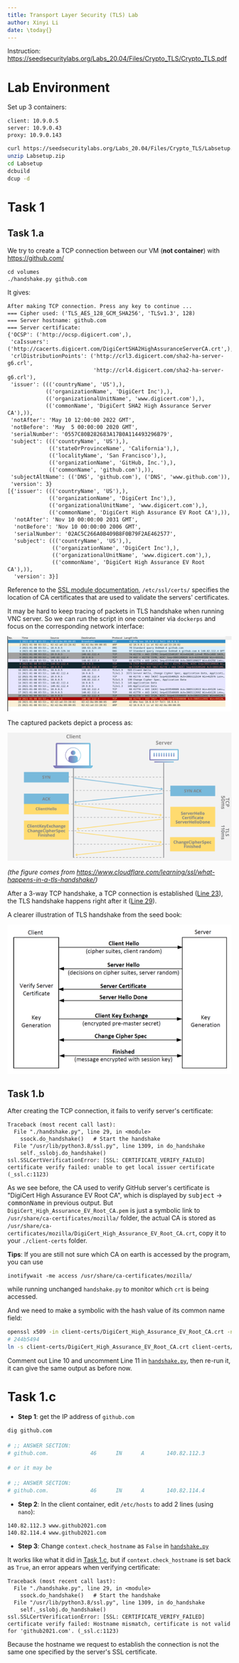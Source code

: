```yaml
---
title: Transport Layer Security (TLS) Lab
author: Xinyi Li
date: \today{}
---
```


Instruction: https://seedsecuritylabs.org/Labs_20.04/Files/Crypto_TLS/Crypto_TLS.pdf

# Lab Environment

Set up 3 containers:

```
client: 10.9.0.5
server: 10.9.0.43
proxy: 10.9.0.143
```

```sh
curl https://seedsecuritylabs.org/Labs_20.04/Files/Crypto_TLS/Labsetup.zip -o Labsetup.zip
unzip Labsetup.zip
cd Labsetup
dcbuild
dcup -d
```

# Task 1

## Task 1.a

We try to create a TCP connection between our VM (**not container**) with https://github.com/

```
cd volumes
./handshake.py github.com
```

It gives:

```
After making TCP connection. Press any key to continue ...
=== Cipher used: ('TLS_AES_128_GCM_SHA256', 'TLSv1.3', 128)
=== Server hostname: github.com
=== Server certificate:
{'OCSP': ('http://ocsp.digicert.com',),
 'caIssuers': ('http://cacerts.digicert.com/DigiCertSHA2HighAssuranceServerCA.crt',),
 'crlDistributionPoints': ('http://crl3.digicert.com/sha2-ha-server-g6.crl',
                           'http://crl4.digicert.com/sha2-ha-server-g6.crl'),
 'issuer': ((('countryName', 'US'),),
            (('organizationName', 'DigiCert Inc'),),
            (('organizationalUnitName', 'www.digicert.com'),),
            (('commonName', 'DigiCert SHA2 High Assurance Server CA'),)),
 'notAfter': 'May 10 12:00:00 2022 GMT',
 'notBefore': 'May  5 00:00:00 2020 GMT',
 'serialNumber': '0557C80B282683A17B0A114493296B79',
 'subject': ((('countryName', 'US'),),
             (('stateOrProvinceName', 'California'),),
             (('localityName', 'San Francisco'),),
             (('organizationName', 'GitHub, Inc.'),),
             (('commonName', 'github.com'),)),
 'subjectAltName': (('DNS', 'github.com'), ('DNS', 'www.github.com')),
 'version': 3}
[{'issuer': ((('countryName', 'US'),),
             (('organizationName', 'DigiCert Inc'),),
             (('organizationalUnitName', 'www.digicert.com'),),
             (('commonName', 'DigiCert High Assurance EV Root CA'),)),
  'notAfter': 'Nov 10 00:00:00 2031 GMT',
  'notBefore': 'Nov 10 00:00:00 2006 GMT',
  'serialNumber': '02AC5C266A0B409B8F0B79F2AE462577',
  'subject': ((('countryName', 'US'),),
              (('organizationName', 'DigiCert Inc'),),
              (('organizationalUnitName', 'www.digicert.com'),),
              (('commonName', 'DigiCert High Assurance EV Root CA'),)),
  'version': 3}]
```

Reference to the [SSL module documentation](https://docs.python.org/3/library/ssl.html#ssl.SSLContext.load_verify_locations), `/etc/ssl/certs/` specifies the location of CA certificates that are used to validate the servers' certificates.

It may be hard to keep tracing of packets in TLS handshake when running VNC server. So we can run the script in one container via `dockerps` and focus on the corresponding network interface:

![](./packets.png)

The captured packets depict a process as:

![](./tls-ssl-handshake.png)

*(the figure comes from https://www.cloudflare.com/learning/ssl/what-happens-in-a-tls-handshake/)*

After a 3-way TCP handshake, a TCP connection is established ([Line 23](./handshake.py#L23)), the TLS handshake happens right after it ([Line 29](./handshake.py#L29)).

A clearer illustration of TLS handshake from the seed book:

![](./tls-handshake.png)

## Task 1.b

After creating the TCP connection, it fails to verify server's certificate:

```
Traceback (most recent call last):
  File "./handshake.py", line 29, in <module>
    ssock.do_handshake()   # Start the handshake
  File "/usr/lib/python3.8/ssl.py", line 1309, in do_handshake
    self._sslobj.do_handshake()
ssl.SSLCertVerificationError: [SSL: CERTIFICATE_VERIFY_FAILED] certificate verify failed: unable to get local issuer certificate (_ssl.c:1123)
```

As we see before, the CA used to verify GitHub server's certificate is "DigiCert High Assurance EV Root CA", which is displayed by <kbd>subject</kbd> -> <kbd>commonName</kbd> in previous output. But `DigiCert_High_Assurance_EV_Root_CA.pem` is just a symbolic link to `/usr/share/ca-certificates/mozilla/` folder, the actual CA is stored as `/usr/share/ca-certificates/mozilla/DigiCert_High_Assurance_EV_Root_CA.crt`, copy it to your `./client-certs` folder.

**Tips**: If you are still not sure which CA on earth is accessed by the program, you can use 

```
inotifywait -me access /usr/share/ca-certificates/mozilla/
```

while running unchanged `handshake.py` to monitor which `crt` is being accessed.

And we need to make a symbolic with the hash value of its common name field:

```sh
openssl x509 -in client-certs/DigiCert_High_Assurance_EV_Root_CA.crt -noout -subject_hash
# 244b5494
ln -s client-certs/DigiCert_High_Assurance_EV_Root_CA.crt client-certs/244b5494.0
```

Comment out Line 10 and uncomment Line 11 in [`handshake.py`](./handshake.py#L10), then re-run it, it can give the same output as before now.

# Task 1.c

- **Step 1**: get the IP address of `github.com`

```sh
dig github.com

# ;; ANSWER SECTION:
# github.com.             46      IN      A       140.82.112.3

# or it may be

# ;; ANSWER SECTION:
# github.com.             46      IN      A       140.82.114.4
```

- **Step 2**: In the client container, edit `/etc/hosts` to add 2 lines (using `nano`):

```
140.82.112.3 www.github2021.com
140.82.114.4 www.github2021.com
```

- **Step 3**: Change `context.check_hostname` as `False` in [`handshake.py`](./handshake.py#L19)

It works like what it did in [Task 1.c](./#task-1.c), but if `context.check_hostname` is set back as `True`, an error appears when verifying certificate:

```
Traceback (most recent call last):
  File "./handshake.py", line 29, in <module>
    ssock.do_handshake()   # Start the handshake
  File "/usr/lib/python3.8/ssl.py", line 1309, in do_handshake
    self._sslobj.do_handshake()
ssl.SSLCertVerificationError: [SSL: CERTIFICATE_VERIFY_FAILED] certificate verify failed: Hostname mismatch, certificate is not valid for 'github2021.com'. (_ssl.c:1123)
```

Because the hostname we request to establish the connection is not the same one specified by the server's SSL certificate.